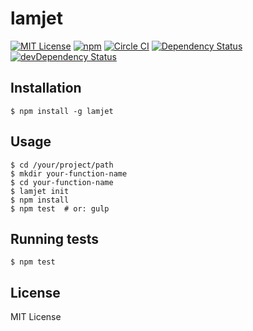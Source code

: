 
# lamjet

[![MIT License](https://img.shields.io/badge/license-MIT-blue.svg?style=flat-square)](https://github.com/nayutaya/lamjet/blob/master/LICENSE.txt)
[![npm](https://img.shields.io/npm/v/lamjet.svg?style=flat-square)](https://www.npmjs.com/package/lamjet)
[![Circle CI](https://img.shields.io/circleci/project/nayutaya/lamjet.svg?style=flat-square)](https://circleci.com/gh/nayutaya/lamjet)
[![Dependency Status](https://img.shields.io/david/nayutaya/lamjet.svg?style=flat-square)](https://david-dm.org/nayutaya/lamjet)
[![devDependency Status](https://img.shields.io/david/dev/nayutaya/lamjet.svg?style=flat-square)](https://david-dm.org/nayutaya/lamjet#info=devDependencies)

## Installation

```
$ npm install -g lamjet
```

## Usage

```
$ cd /your/project/path
$ mkdir your-function-name
$ cd your-function-name
$ lamjet init
$ npm install
$ npm test  # or: gulp
```

## Running tests

```
$ npm test
```

## License

MIT License
